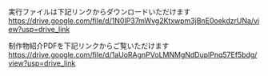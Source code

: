 実行ファイルは下記リンクからダウンロードいただけます           
https://drive.google.com/file/d/1N0IP37mWvg2Ktxwpm3jBnE0oekdzrUNa/view?usp=drive_link

制作物紹介PDFを下記リンクからご覧いただけます                                             
https://drive.google.com/file/d/1aUoRAgnPVoLMNMgNdDuplPnq57Ef5bdg/view?usp=drive_link
